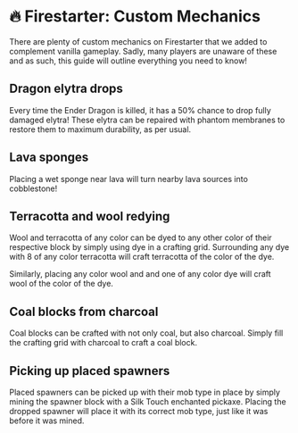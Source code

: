 # 🔥 Firestarter: Custom Mechanics
There are plenty of custom mechanics on Firestarter that we added to complement vanilla gameplay. Sadly, many players are unaware of these and as such, this guide will outline everything you need to know!

## Dragon elytra drops
Every time the Ender Dragon is killed, it has a 50% chance to drop fully damaged elytra! These elytra can be repaired with phantom membranes to restore them to maximum durability, as per usual.

## Lava sponges
Placing a wet sponge near lava will turn nearby lava sources into cobblestone!

## Terracotta and wool redying
Wool and terracotta of any color can be dyed to any other color of their respective block by simply using dye in a crafting grid. Surrounding any dye with 8 of any color terracotta will craft terracotta of the color of the dye.

Similarly, placing any color wool and and one of any color dye will craft wool of the color of the dye.

## Coal blocks from charcoal
Coal blocks can be crafted with not only coal, but also charcoal. Simply fill the crafting grid with charcoal to craft a coal block.

## Picking up placed spawners
Placed spawners can be picked up with their mob type in place by simply mining the spawner block with a Silk Touch enchanted pickaxe. Placing the dropped spawner will place it with its correct mob type, just like it was before it was mined.
